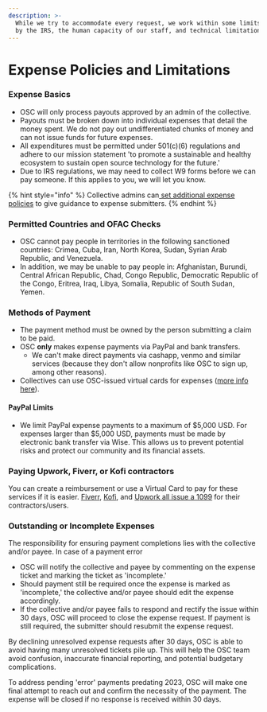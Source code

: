 ```yaml
---
description: >-
  While we try to accommodate every request, we work within some limits defined
  by the IRS, the human capacity of our staff, and technical limitations.
---
```


# Expense Policies and Limitations

### Expense Basics

* OSC will only process payouts approved by an admin of the collective.
* Payouts must be broken down into individual expenses that detail the money spent. We do not pay out undifferentiated chunks of money and can not issue funds for future expenses.
* All expenditures must be permitted under 501(c)(6) regulations and adhere to our mission statement 'to promote a sustainable and healthy ecosystem to sustain open source technology for the future.'
* Due to IRS regulations, we may need to collect W9 forms before we can pay someone. If this applies to you, we will let you know.

{% hint style="info" %}
Collective admins can[ set additional expense policies](https://docs.opencollective.com/help/collectives/expense-policy) to give guidance to expense submitters.
{% endhint %}

### Permitted Countries and OFAC Checks

* OSC cannot pay people in territories in the following sanctioned countries: Crimea, Cuba, Iran, North Korea, Sudan, Syrian Arab Republic, and Venezuela.&#x20;
* In addition, we may be unable to pay people in: Afghanistan, Burundi, Central African Republic, Chad, Congo Republic, Democratic Republic of the Congo, Eritrea, Iraq, Libya, Somalia, Republic of South Sudan, Yemen.

### Methods of Payment

* The payment method must be owned by the person submitting a claim to be paid.&#x20;
* OSC **only** makes expense payments via PayPal and bank transfers.&#x20;
  * We can't make direct payments via cashapp, venmo and similar services (because they don't allow nonprofits like OSC to sign up, among other reasons).
* Collectives can use OSC-issued virtual cards for expenses ([more info here](https://docs.oscollective.org/what-we-offer/virtual-cards)).

#### PayPal Limits

* We limit PayPal expense payments to a maximum of $5,000 USD. For expenses larger than $5,000 USD, payments must be made by electronic bank transfer via Wise. This allows us to prevent potential risks and protect our community and its financial assets.

### Paying Upwork, Fiverr, or Kofi contractors

You can create a reimbursement or use a Virtual Card to pay for these services if it is easier.  [Fiverr](https://www.fiverr.com/support/articles/360011135837-W-9-Collection?segment=seller), [Kofi](https://help.ko-fi.com/hc/en-us/articles/10792069957661-How-Tax-Works-on-Ko-fi#01H8PEJ62CHRQEC48B6SR8CHS8), and [Upwork all issue a 1099](https://support.upwork.com/hc/en-us/articles/211063958-Report-Income-from-Upwork) for their contractors/users. &#x20;

### Outstanding or Incomplete Expenses

The responsibility for ensuring payment completions lies with the collective and/or payee. In case of a payment error

* OSC will notify the collective and payee by commenting on the expense ticket and marking the ticket as 'incomplete.'
* Should payment still be required once the expense is marked as 'incomplete,' the collective and/or payee should edit the expense accordingly.
* If the collective and/or payee fails to respond and rectify the issue within 30 days, OSC will proceed to close the expense request. If payment is still required, the submitter should resubmit the expense request.&#x20;

By declining unresolved expense requests after 30 days, OSC is able to avoid having many unresolved tickets pile up. This will help the OSC team avoid confusion, inaccurate financial reporting, and potential budgetary complications.

To address pending 'error' payments predating 2023, OSC will make one final attempt to reach out and confirm the necessity of the payment. The expense will be closed if no response is received within 30 days.

